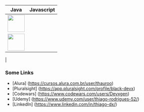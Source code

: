 | Java | Javascript |
|----------|----------|
|  <img src="https://cdn.jsdelivr.net/gh/devicons/devicon@latest/icons/java/java-original-wordmark.svg" width="55" height="55"/>
|  <img src="https://cdn.jsdelivr.net/gh/devicons/devicon@latest/icons/javascript/javascript-original.svg" width="55" height="55"/>
|

### Some Links
- [Alura] (https://cursos.alura.com.br/user/thauroo)
- [Pluralsight] (https://app.pluralsight.com/profile/black-devx)
- [Codewars] (https://www.codewars.com/users/Devxgen)
- [Udemy] (https://www.udemy.com/user/thiago-rodrigues-52/)
- [LinkedIn] (https://www.linkedin.com/in/thiago-dx/)

